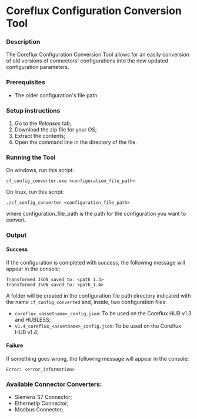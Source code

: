 # Coreflux Configuration Conversion Tool

### Description

The Coreflux Configuration Conversion Tool allows for an easily conversion of old versions of connectors' configurations into the new updated configuration parameters.

### Prerequisites
- The older configuration's file path

### Setup instructions
1. Go to the *Releases* tab;
2. Download the zip file for your OS;
3. Extract the contents;
4. Open the command line in the directory of the file.

### Running the Tool
On windows, run this script:
```
cf_config_converter.exe <configuration_file_path>
```

On linux, run this script:
```
./cf_config_converter <configuration_file_path>
```
where configuration_file_path is the path for the configuration you want to convert.

### Output
#### Success
If the configuration is completed with success, the following message will appear in the console:
```
Transformed JSON saved to: <path_1.3>
Transformed JSON saved to: <path_1.4>
```
A folder will be created in the configuration file path directory indicated with the name `cf_config_converted` and, inside, two configuration files:
- `coreflux_<assetname>_config.json`: To be used on the Coreflux HUB v1.3 and HUBLESS;
- `v1.4_coreflux_<assetname>_config.json`: To be used on the Coreflux HUB v1.4;

 #### Failure
 If something goes wrong, the following message will appear in the console:
 ```
Error: <error_information>
```

### Available Connector Converters:

- Siemens S7 Connector;
- EthernetIp Connector;
- Modbus Connector;
